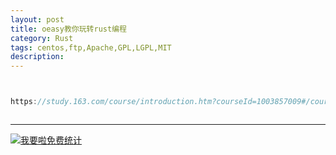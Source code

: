 ```yaml
---
layout: post
title: oeasy教你玩转rust编程
category: Rust
tags: centos,ftp,Apache,GPL,LGPL,MIT
description: 
---
```



```javascript


https://study.163.com/course/introduction.htm?courseId=1003857009#/courseDetail?tab=1



```

---


<script language="javascript" type="text/javascript" src="//js.users.51.la/19176892.js"></script>
<noscript><a href="//www.51.la/?19176892" target="_blank"><img alt="&#x6211;&#x8981;&#x5566;&#x514D;&#x8D39;&#x7EDF;&#x8BA1;" src="//img.users.51.la/19176892.asp" style="border:none" /></a></noscript>

